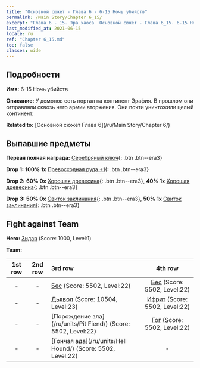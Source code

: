 ```yaml
---
title: "Основной сюжет - Глава 6 - 6-15 Ночь убийств"
permalink: /Main Story/Chapter 6_15/
excerpt: "Глава 6 - 15. Эра хаоса  Основной сюжет - Глава 6_15. 6-15 Ночь убийств"
last_modified_at: 2021-06-15
locale: ru
ref: "Chapter 6_15.md"
toc: false
classes: wide
---
```


## Подробности

 **Имя:** 6-15 Ночь убийств

 **Описание:** У демонов есть портал на континент Эрафия. В прошлом они отправляли сквозь него армии вторжения. Они почти уничтожили целый континент.

 **Related to:** [Основной сюжет Глава 6](/ru/Main Story/Chapter 6/)

## Выпавшие предметы

 **Первая полная награда:** [Серебряный ключ](/ItemsRU/con_693/){: .btn .btn--era3}

 **Drop 1:** **100% 1x** [Превосходная руда +1](/ItemsRU/mat_19/){: .btn .btn--era3}

 **Drop 2:** **60% 0x** [Хорошая древесина](/ItemsRU/mat_13/){: .btn .btn--era3}, **40% 1x** [Хорошая древесина](/ItemsRU/mat_13/){: .btn .btn--era3}

 **Drop 3:** **50% 0x** [Свиток заклинания](/ItemsRU/con_694/){: .btn .btn--era3}, **50% 1x** [Свиток заклинания](/ItemsRU/con_694/){: .btn .btn--era3}


## Fight against Team
 **Hero:** [Зидар](/ru/heroes/Zydar/) (Score: 1000, Level:1)

 **Team:**


  | 1st row | 2nd row | 3rd row | 4th row |
  |:----:|:----:|:----|:----:|
  | - | - | [Бес](/ru/units/Imp/) (Score: 5502, Level:22)  | [Бес](/ru/units/Imp/) (Score: 5502, Level:22)  |
  | - | - | [Дьявол](/ru/units/Devil/) (Score: 10504, Level:23)  | [Ифрит](/ru/units/Efreeti/) (Score: 5502, Level:22)  |
  | - | - | [Порождение зла](/ru/units/Pit Fiend/) (Score: 5502, Level:22)  | [Гог](/ru/units/Gog/) (Score: 5502, Level:22)  |
  | - | - | [Гончая ада](/ru/units/Hell Hound/) (Score: 5502, Level:22)  | - |


